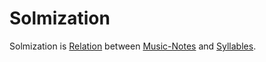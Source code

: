 # Solmization

Solmization is [Relation](60005.md) between [Music-Notes](90000017.md) and [Syllables](640046.md ).